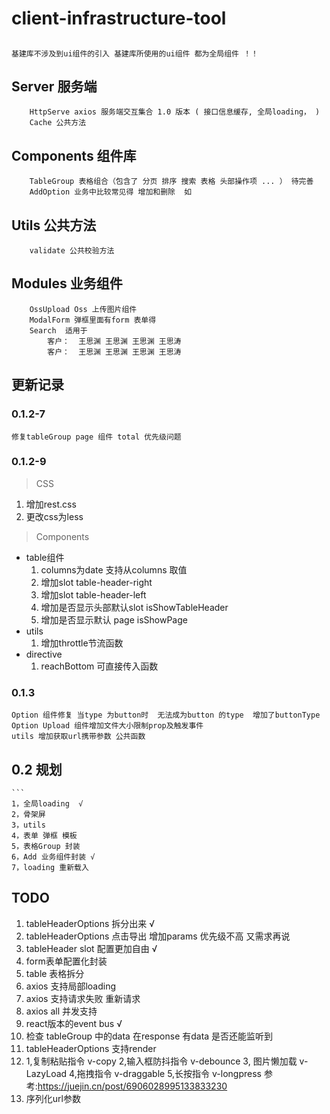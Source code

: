 # client-infrastructure-tool

## 
    基建库不涉及到ui组件的引入 基建库所使用的ui组件 都为全局组件 ！！

## Server 服务端
```
    HttpServe axios 服务端交互集合 1.0 版本 ( 接口信息缓存, 全局loading， )
    Cache 公共方法
```

## Components 组件库
```
    TableGroup 表格组合（包含了 分页 排序 搜索 表格 头部操作项 ... ） 待完善
    AddOption 业务中比较常见得 增加和删除  如  
```

## Utils 公共方法
```
    validate 公共校验方法
```
## Modules 业务组件
```
    OssUpload Oss 上传图片组件   
    ModalForm 弹框里面有form 表单得
    Search  适用于 
        客户：  王思渊 王思渊 王思渊 王思涛
        客户：  王思渊 王思渊 王思渊 王思涛
```
## 更新记录
### 0.1.2-7
    修复tableGroup page 组件 total 优先级问题
### 0.1.2-9 
> CSS 
   1. 增加rest.css
   2. 更改css为less
> Components
* table组件
   1. columns为date 支持从columns 取值
   2. 增加slot table-header-right
   3. 增加slot table-header-left
   4. 增加是否显示头部默认slot isShowTableHeader
   5. 增加是否显示默认 page isShowPage
* utils
    1. 增加throttle节流函数
* directive
    1. reachBottom 可直接传入函数
### 0.1.3
    Option 组件修复 当type 为button时  无法成为button 的type  增加了buttonType
    Option Upload 组件增加文件大小限制prop及触发事件
    utils 增加获取url携带参数 公共函数

## 0.2 规划
    ```
    1，全局loading  √
    2，骨架屏
    3，utils 
    4，表单 弹框 模板 
    5，表格Group 封装  
    6，Add 业务组件封装 √
    7，loading 重新载入
    
## TODO

1. tableHeaderOptions 拆分出来   √
2. tableHeaderOptions 点击导出 增加params  优先级不高 又需求再说
3. tableHeader slot 配置更加自由   √
4. form表单配置化封装
5. table 表格拆分
6. axios 支持局部loading
7. axios 支持请求失败 重新请求
8. axios all 并发支持
9. react版本的event bus  √
10. 检查 tableGroup 中的data 在response 有data 是否还能监听到
11. tableHeaderOptions 支持render 
12. 1,复制粘贴指令 v-copy 2,输入框防抖指令 v-debounce 3, 图片懒加载 v-LazyLoad 4,拖拽指令 v-draggable 5,长按指令 v-longpress 参考:https://juejin.cn/post/6906028995133833230
13. 序列化url参数




